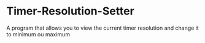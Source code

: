 # Timer-Resolution-Setter
A program that allows you to view the current timer resolution and change it to minimum ou maximum
